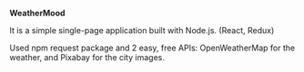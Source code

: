 **WeatherMood**

It is a simple single-page application built with Node.js. (React, Redux)

Used npm request package and 2 easy, free APIs: OpenWeatherMap for the weather, and Pixabay for the city images.